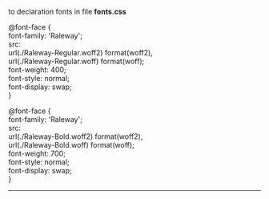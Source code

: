 to declaration fonts in file **fonts.css**

@font-face {  
  font-family: 'Raleway';  
  src:  
      url(./Raleway-Regular.woff2) format(woff2),  
      url(./Raleway-Regular.woff) format(woff);  
  font-weight: 400;  
  font-style: normal;   
  font-display: swap;  
}  

@font-face {  
  font-family: 'Raleway';  
  src:  
    url(./Raleway-Bold.woff2) format(woff2),  
    url(./Raleway-Bold.woff) format(woff);  
  font-weight: 700;  
  font-style: normal;   
  font-display: swap;  
}  
 
---
